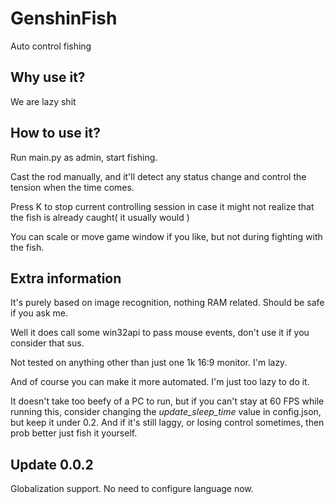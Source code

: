 # GenshinFish
 Auto control fishing

## Why use it?
We are lazy shit

## How to use it?
Run main.py as admin, start fishing. 

Cast the rod manually, and it'll detect any status change and control the tension when the time comes. 

Press K to stop current controlling session in case it might not realize that the fish is already caught( it usually would ) 

You can scale or move game window if you like, but not during fighting with the fish.

## Extra information
It's purely based on image recognition, nothing RAM related. Should be safe if you ask me.

Well it does call some win32api to pass mouse events, don't use it if you consider that sus.

Not tested on anything other than just one 1k 16:9 monitor. I'm lazy.

And of course you can make it more automated. I'm just too lazy to do it.

It doesn't take too beefy of a PC to run, but if you can't stay at 60 FPS while running this, consider changing the *update_sleep_time* value in config.json, but keep it under 0.2. And if it's still laggy, or losing control sometimes, then prob better just fish it yourself.

## Update 0.0.2
Globalization support. No need to configure language now.